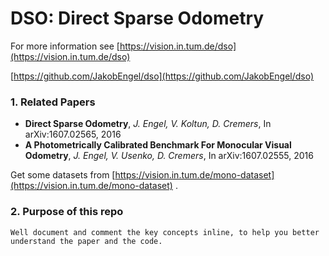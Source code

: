 # DSO: Direct Sparse Odometry

For more information see
[https://vision.in.tum.de/dso](https://vision.in.tum.de/dso)

[https://github.com/JakobEngel/dso](https://github.com/JakobEngel/dso)

### 1. Related Papers
* **Direct Sparse Odometry**, *J. Engel, V. Koltun, D. Cremers*, In arXiv:1607.02565, 2016
* **A Photometrically Calibrated Benchmark For Monocular Visual Odometry**, *J. Engel, V. Usenko, D. Cremers*, In arXiv:1607.02555, 2016

Get some datasets from [https://vision.in.tum.de/mono-dataset](https://vision.in.tum.de/mono-dataset) .

### 2. Purpose of this repo

	Well document and comment the key concepts inline, to help you better understand the paper and the code.